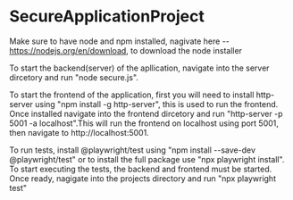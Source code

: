 # SecureApplicationProject
 
Make sure to have node and npm installed, nagivate here -- https://nodejs.org/en/download, to download the node installer 

To start the backend(server) of the apllication, navigate into the server dircetory and run "node secure.js".

To start the frontend of the application, first you will need to install http-server using "npm install -g http-server", this is used to run the frontend. Once installed navigate into the frontend dircetory and run "http-server -p 5001 -a localhost".This will run the frontend on localhost using port 5001, then navigate to http://localhost:5001.

To run tests, install @playwright/test using "npm install --save-dev @playwright/test" or to install the full package use "npx playwright install". To start executing the tests, the backend and frontend must be started. Once ready, nagigate into the projects directory and run "npx playwright test"
